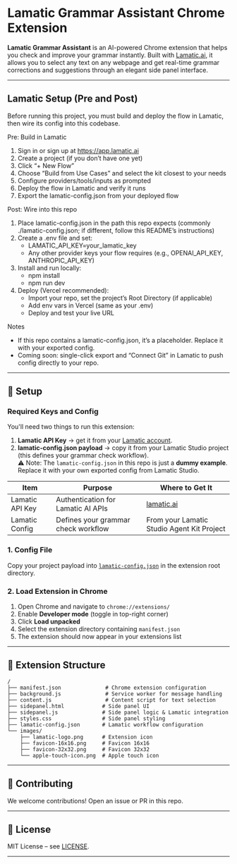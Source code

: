 # Lamatic Grammar Assistant Chrome Extension

**Lamatic Grammar Assistant** is an AI-powered Chrome extension that helps you check and improve your grammar instantly. Built with [Lamatic.ai](https://lamatic.ai), it allows you to select any text on any webpage and get real-time grammar corrections and suggestions through an elegant side panel interface.

---

## Lamatic Setup (Pre and Post)

Before running this project, you must build and deploy the flow in Lamatic, then wire its config into this codebase.

Pre: Build in Lamatic
1. Sign in or sign up at https://app.lamatic.ai  
2. Create a project (if you don’t have one yet)  
3. Click “+ New Flow”  
4. Choose “Build from Use Cases” and select the kit closest to your needs  
5. Configure providers/tools/inputs as prompted  
6. Deploy the flow in Lamatic and verify it runs  
7. Export the lamatic-config.json from your deployed flow

Post: Wire into this repo
1. Place lamatic-config.json in the path this repo expects (commonly ./lamatic-config.json; if different, follow this README’s instructions)  
2. Create a .env file and set:
   - LAMATIC_API_KEY=your_lamatic_key
   - Any other provider keys your flow requires (e.g., OPENAI_API_KEY, ANTHROPIC_API_KEY)
3. Install and run locally:
   - npm install
   - npm run dev
4. Deploy (Vercel recommended):
   - Import your repo, set the project’s Root Directory (if applicable)
   - Add env vars in Vercel (same as your .env)
   - Deploy and test your live URL

Notes
- If this repo contains a lamatic-config.json, it’s a placeholder. Replace it with your exported config.  
- Coming soon: single-click export and “Connect Git” in Lamatic to push config directly to your repo.

---

## 🔑 Setup

### Required Keys and Config

You'll need two things to run this extension:

1. **Lamatic API Key** → get it from your [Lamatic account](https://lamatic.ai).
2. **lamatic-config.json payload** → copy it from your Lamatic Studio project (this defines your grammar check workflow).  
   ⚠️ Note: The `lamatic-config.json` in this repo is just a **dummy example**.  
   Replace it with your own exported config from Lamatic Studio.

| Item                    | Purpose                                      | Where to Get It                                 |
| ----------------------- | -------------------------------------------- | ----------------------------------------------- |
| Lamatic API Key         | Authentication for Lamatic AI APIs           | [lamatic.ai](https://lamatic.ai)                |
| Lamatic Config          | Defines your grammar check workflow          | From your Lamatic Studio Agent Kit Project      |

### 1. Config File

Copy your project payload into [`lamatic-config.json`](./lamatic-config.json) in the extension root directory.

### 2. Load Extension in Chrome

1. Open Chrome and navigate to `chrome://extensions/`
2. Enable **Developer mode** (toggle in top-right corner)
3. Click **Load unpacked**
4. Select the extension directory containing `manifest.json`
5. The extension should now appear in your extensions list

---

## 📂 Extension Structure

```
/
├── manifest.json              # Chrome extension configuration
├── background.js              # Service worker for message handling
├── content.js                 # Content script for text selection
├── sidepanel.html            # Side panel UI
├── sidepanel.js              # Side panel logic & Lamatic integration
├── styles.css                # Side panel styling
├── lamatic-config.json       # Lamatic workflow configuration
└── images/
    ├── lamatic-logo.png      # Extension icon
    ├── favicon-16x16.png     # Favicon 16x16
    ├── favicon-32x32.png     # Favicon 32x32
    └── apple-touch-icon.png  # Apple touch icon
```

---

## 🤝 Contributing

We welcome contributions! Open an issue or PR in this repo.

---

## 📜 License

MIT License – see [LICENSE](./LICENSE).

---
